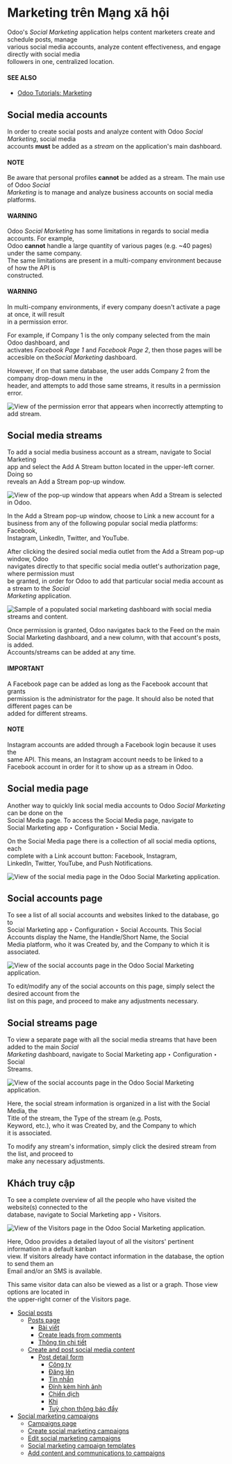 # Marketing trên Mạng xã hội

Odoo's _Social Marketing_ application helps content marketers create and schedule posts, manage\
various social media accounts, analyze content effectiveness, and engage directly with social media\
followers in one, centralized location.

#### SEE ALSO

* [Odoo Tutorials: Marketing](https://www.odoo.com/slides/marketing-27)

## Social media accounts

In order to create social posts and analyze content with Odoo _Social Marketing_, social media\
accounts **must** be added as a _stream_ on the application's main dashboard.

#### NOTE

Be aware that personal profiles **cannot** be added as a stream. The main use of Odoo _Social_\
_Marketing_ is to manage and analyze business accounts on social media platforms.

#### WARNING

Odoo _Social Marketing_ has some limitations in regards to social media accounts. For example,\
Odoo **cannot** handle a large quantity of various pages (e.g. \~40 pages) under the same company.\
The same limitations are present in a multi-company environment because of how the API is\
constructed.

#### WARNING

In multi-company environments, if every company doesn't activate a page at once, it will result\
in a permission error.

For example, if Company 1 is the only company selected from the main Odoo dashboard, and\
activates _Facebook Page 1_ and _Facebook Page 2_, then those pages will be accesible on th&#x65;_&#x53;ocial Marketing_ dashboard.

However, if on that same database, the user adds Company 2 from the company drop-down menu in the\
header, and attempts to add those same streams, it results in a permission error.

![View of the permission error that appears when incorrectly attempting to add stream.](../../.gitbook/assets/permission-error.png)

## Social media streams

To add a social media business account as a stream, navigate to Social Marketing\
app and select the Add A Stream button located in the upper-left corner. Doing so\
reveals an Add a Stream pop-up window.

![View of the pop-up window that appears when Add a Stream is selected in Odoo.](../../.gitbook/assets/add-stream-social-popup.png)

In the Add a Stream pop-up window, choose to Link a new account for a\
business from any of the following popular social media platforms: Facebook,\
Instagram, LinkedIn, Twitter, and YouTube.

After clicking the desired social media outlet from the Add a Stream pop-up window, Odoo\
navigates directly to that specific social media outlet's authorization page, where permission must\
be granted, in order for Odoo to add that particular social media account as a stream to the _Social_\
_Marketing_ application.

![Sample of a populated social marketing dashboard with social media streams and content.](../../.gitbook/assets/social-marketing-dashboard.png)

Once permission is granted, Odoo navigates back to the Feed on the main\
Social Marketing dashboard, and a new column, with that account's posts, is added.\
Accounts/streams can be added at any time.

#### IMPORTANT

A Facebook page can be added as long as the Facebook account that grants\
permission is the administrator for the page. It should also be noted that different pages can be\
added for different streams.

#### NOTE

Instagram accounts are added through a Facebook login because it uses the\
same API. This means, an Instagram account needs to be linked to a\
Facebook account in order for it to show up as a stream in Odoo.

## Social media page

Another way to quickly link social media accounts to Odoo _Social Marketing_ can be done on the\
Social Media page. To access the Social Media page, navigate to\
Social Marketing app ‣ Configuration ‣ Social Media.

On the Social Media page there is a collection of all social media options, each\
complete with a Link account button: Facebook, Instagram,\
LinkedIn, Twitter, YouTube, and Push Notifications.

![View of the social media page in the Odoo Social Marketing application.](../../.gitbook/assets/social-media-page.png)

## Social accounts page

To see a list of all social accounts and websites linked to the database, go to\
Social Marketing app ‣ Configuration ‣ Social Accounts. This Social\
Accounts display the Name, the Handle/Short Name, the Social\
Media platform, who it was Created by, and the Company to which it is\
associated.

![View of the social accounts page in the Odoo Social Marketing application.](../../.gitbook/assets/social-accounts-page.png)

To edit/modify any of the social accounts on this page, simply select the desired account from the\
list on this page, and proceed to make any adjustments necessary.

## Social streams page

To view a separate page with all the social media streams that have been added to the main _Social_\
_Marketing_ dashboard, navigate to Social Marketing app ‣ Configuration ‣ Social\
Streams.

![View of the social accounts page in the Odoo Social Marketing application.](../../.gitbook/assets/social-streams-page.png)

Here, the social stream information is organized in a list with the Social Media, the\
Title of the stream, the Type of the stream (e.g. Posts,\
Keyword, etc.), who it was Created by, and the Company to which\
it is associated.

To modify any stream's information, simply click the desired stream from the list, and proceed to\
make any necessary adjustments.

## Khách truy cập

To see a complete overview of all the people who have visited the website(s) connected to the\
database, navigate to Social Marketing app ‣ Visitors.

![View of the Visitors page in the Odoo Social Marketing application.](../../.gitbook/assets/visitors1.png)

Here, Odoo provides a detailed layout of all the visitors' pertinent information in a default kanban\
view. If visitors already have contact information in the database, the option to send them an\
Email and/or an SMS is available.

This same visitor data can also be viewed as a list or a graph. Those view options are located in\
the upper-right corner of the Visitors page.

* [Social posts](social_marketing/social_posts.md)
  * [Posts page](social_marketing/social_posts.md#posts-page)
    * [Bài viết](social_marketing/social_posts.md#posts)
    * [Create leads from comments](social_marketing/social_posts.md#create-leads-from-comments)
    * [Thông tin chi tiết](social_marketing/social_posts.md#insights)
  * [Create and post social media content](social_marketing/social_posts.md#create-and-post-social-media-content)
    * [Post detail form](social_marketing/social_posts.md#post-detail-form)
      * [Công ty](social_marketing/social_posts.md#company)
      * [Đăng lên](social_marketing/social_posts.md#post-on)
      * [Tin nhắn](social_marketing/social_posts.md#message)
      * [Đính kèm hình ảnh](social_marketing/social_posts.md#attach-images)
      * [Chiến dịch](social_marketing/social_posts.md#campaign)
      * [Khi](social_marketing/social_posts.md#when)
      * [Tuỳ chọn thông báo đẩy](social_marketing/social_posts.md#push-notification-options)
* [Social marketing campaigns](social_marketing/social_campaigns.md)
  * [Campaigns page](social_marketing/social_campaigns.md#campaigns-page)
  * [Create social marketing campaigns](social_marketing/social_campaigns.md#create-social-marketing-campaigns)
  * [Edit social marketing campaigns](social_marketing/social_campaigns.md#edit-social-marketing-campaigns)
  * [Social marketing campaign templates](social_marketing/social_campaigns.md#social-marketing-campaign-templates)
  * [Add content and communications to campaigns](social_marketing/social_campaigns.md#add-content-and-communications-to-campaigns)
